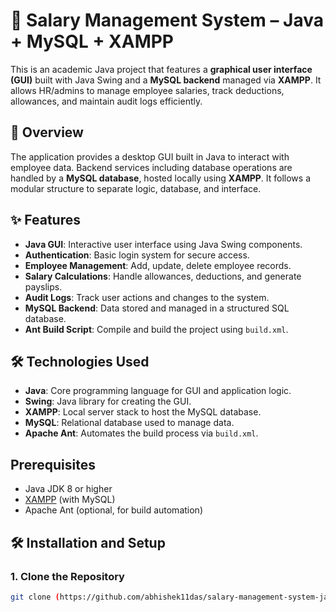 # 💼 Salary Management System – Java + MySQL + XAMPP

This is an academic Java project that features a **graphical user interface (GUI)** built with Java Swing and a **MySQL backend** managed via **XAMPP**. It allows HR/admins to manage employee salaries, track deductions, allowances, and maintain audit logs efficiently.

## 🧩 Overview

The application provides a desktop GUI built in Java to interact with employee data. Backend services including database operations are handled by a **MySQL database**, hosted locally using **XAMPP**. It follows a modular structure to separate logic, database, and interface.


## ✨ Features

- **Java GUI**: Interactive user interface using Java Swing components.
- **Authentication**: Basic login system for secure access.
- **Employee Management**: Add, update, delete employee records.
- **Salary Calculations**: Handle allowances, deductions, and generate payslips.
- **Audit Logs**: Track user actions and changes to the system.
- **MySQL Backend**: Data stored and managed in a structured SQL database.
- **Ant Build Script**: Compile and build the project using `build.xml`.


## 🛠 Technologies Used

- **Java**: Core programming language for GUI and application logic.
- **Swing**: Java library for creating the GUI.
- **XAMPP**: Local server stack to host the MySQL database.
- **MySQL**: Relational database used to manage data.
- **Apache Ant**: Automates the build process via `build.xml`.


## Prerequisites

- Java JDK 8 or higher
- [XAMPP](https://www.apachefriends.org/) (with MySQL)
- Apache Ant (optional, for build automation)

## 🛠 Installation and Setup

### 1. Clone the Repository

```bash
git clone (https://github.com/abhishek11das/salary-management-system-java.git)




